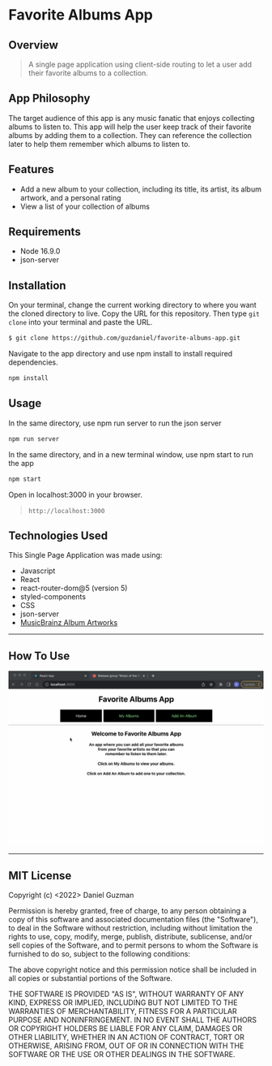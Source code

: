 # Favorite Albums App

## Overview
>A single page application using client-side routing to let a user add their favorite albums to a collection.

## App Philosophy

The target audience of this app is any music fanatic that enjoys collecting albums to listen to. This app will help the user keep track of their favorite albums by adding them to a collection. They can reference the collection later to help them remember which albums to listen to.

## Features

* Add a new album to your collection, including its title, its artist, its album artwork, and a personal rating
* View a list of your collection of albums

## Requirements
* Node 16.9.0
* json-server

## Installation

On your terminal, change the current working directory to where you want the cloned directory to live. Copy the URL for this repository. Then type `git clone` into your terminal and paste the URL.

```bash
$ git clone https://github.com/guzdaniel/favorite-albums-app.git
```

Navigate to the app directory and use npm install to install required dependencies.

```bash
npm install 
```


## Usage

In the same directory, use npm run server to run the json server 

```bash
npm run server
```
In the same directory, and in a new terminal window, use npm start to run the app
```bash
npm start
```

Open in localhost:3000 in your browser.

>``http://localhost:3000``

## Technologies Used

This Single Page Application was made using:
- Javascript
- React
- react-router-dom@5 (version 5)
- styled-components
- CSS
- json-server
- [MusicBrainz Album Artworks](https://musicbrainz.org/)

---

## How To Use

![image](./img/appdemo.gif)

---

## MIT License


Copyright (c) <2022> Daniel Guzman

Permission is hereby granted, free of charge, to any person obtaining a copy
of this software and associated documentation files (the "Software"), to deal
in the Software without restriction, including without limitation the rights
to use, copy, modify, merge, publish, distribute, sublicense, and/or sell
copies of the Software, and to permit persons to whom the Software is
furnished to do so, subject to the following conditions:

The above copyright notice and this permission notice shall be included in
all copies or substantial portions of the Software.

THE SOFTWARE IS PROVIDED "AS IS", WITHOUT WARRANTY OF ANY KIND, EXPRESS OR
IMPLIED, INCLUDING BUT NOT LIMITED TO THE WARRANTIES OF MERCHANTABILITY,
FITNESS FOR A PARTICULAR PURPOSE AND NONINFRINGEMENT. IN NO EVENT SHALL THE
AUTHORS OR COPYRIGHT HOLDERS BE LIABLE FOR ANY CLAIM, DAMAGES OR OTHER
LIABILITY, WHETHER IN AN ACTION OF CONTRACT, TORT OR OTHERWISE, ARISING FROM,
OUT OF OR IN CONNECTION WITH THE SOFTWARE OR THE USE OR OTHER DEALINGS IN
THE SOFTWARE.


